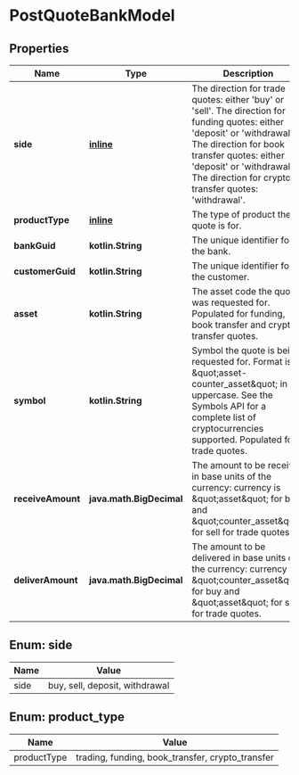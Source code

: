 
# PostQuoteBankModel

## Properties
Name | Type | Description | Notes
------------ | ------------- | ------------- | -------------
**side** | [**inline**](#Side) | The direction for trade quotes: either &#39;buy&#39; or &#39;sell&#39;. The direction for funding quotes: either &#39;deposit&#39; or &#39;withdrawal&#39;. The direction for book transfer quotes: either &#39;deposit&#39; or &#39;withdrawal&#39;. The direction for crypto transfer quotes: &#39;withdrawal&#39;.  | 
**productType** | [**inline**](#ProductType) | The type of product the quote is for. |  [optional]
**bankGuid** | **kotlin.String** | The unique identifier for the bank. |  [optional]
**customerGuid** | **kotlin.String** | The unique identifier for the customer. |  [optional]
**asset** | **kotlin.String** | The asset code the quote was requested for. Populated for funding, book transfer and crypto transfer quotes. |  [optional]
**symbol** | **kotlin.String** | Symbol the quote is being requested for. Format is \&quot;asset-counter_asset\&quot; in uppercase. See the Symbols API for a complete list of cryptocurrencies supported. Populated for trade quotes. |  [optional]
**receiveAmount** | **java.math.BigDecimal** | The amount to be received in base units of the currency: currency is \&quot;asset\&quot; for buy and \&quot;counter_asset\&quot; for sell for trade quotes. |  [optional]
**deliverAmount** | **java.math.BigDecimal** | The amount to be delivered in base units of the currency: currency is \&quot;counter_asset\&quot; for buy and \&quot;asset\&quot; for sell for trade quotes. |  [optional]


<a name="Side"></a>
## Enum: side
Name | Value
---- | -----
side | buy, sell, deposit, withdrawal


<a name="ProductType"></a>
## Enum: product_type
Name | Value
---- | -----
productType | trading, funding, book_transfer, crypto_transfer



